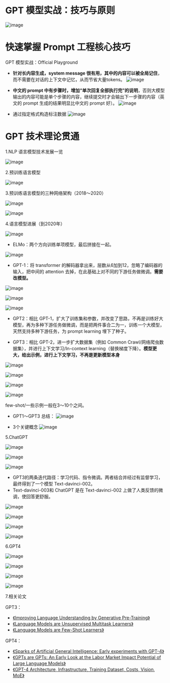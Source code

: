 # GPT 模型实战：技巧与原则
![image](https://github.com/user-attachments/assets/6f70d572-8d92-4af3-b4b7-dd591ab77e3f)

# 快速掌握 Prompt 工程核心技巧
GPT 模型实战：Official Playground

- **针对长内容生成，system message 很有用，其中的内容可以被全局记住**，而不需要在对话的上下文中记忆，从而节省大量tokens。
![image](https://github.com/user-attachments/assets/2c28f845-240a-4c5a-b9c9-f96b8753af3e)

- **中文的 prompt 中有步骤时，增加“单次回复全部执行完”的说明**，否则大模型输出的内容可能是单个步骤的内容，继续提交时才会输出下一步骤的内容（英文的 prompt 生成的结果明显比中文的 prompt 好）。
![image](https://github.com/user-attachments/assets/abbf3eb5-5e95-4eb3-9e55-c75edb90e0db)

- 通过指定格式构造标注数据
![image](https://github.com/user-attachments/assets/bdd6f1b8-adde-4e77-a8d9-cca04d51b203)

# GPT 技术理论贯通
1.NLP 语言模型技术发展一览

![image](https://github.com/user-attachments/assets/750e9c27-252b-42ea-ae49-ac419b2ad789)

2.预训练语言模型

![image](https://github.com/user-attachments/assets/725cbafb-dc7b-4f91-b9b3-75473d5b7ad9)

3.预训练语言模型的三种网络架构（2018～2020）

![image](https://github.com/user-attachments/assets/1e323f2d-faa0-4670-9e2e-dffcf2850b20)

![image](https://github.com/user-attachments/assets/b15f445e-2993-4238-9617-bf3dabfc4ba5)

4.语言模型进展（到2020年）

![image](https://github.com/user-attachments/assets/f2f482bf-0a5d-45fc-9225-4bd3b57efaaa)

- ELMo：两个方向训练单项模型，最后拼接在一起。

![image](https://github.com/user-attachments/assets/07d51e59-12d6-49eb-920f-c18236e2b142)

- GPT-1：将 transformer 的解码器拿出来，层数从6加到12，忽略了编码器的输入，把中间的 attention 去掉，在此基础上对不同的下游任务做微调。**需要改模型。**

![image](https://github.com/user-attachments/assets/a869f609-7919-4ea6-bb1d-ff0c51a264ef)

![image](https://github.com/user-attachments/assets/1f7558f2-b1bb-4d6f-ba75-dcb5cc398b33)

![image](https://github.com/user-attachments/assets/1237a96f-e98e-4eda-820a-29c73e0f2db1)

- GPT2：相比 GPT-1，扩大了训练集和参数，并改变了思路，不再是训练好大模型，再为多种下游任务做微调，而是把两件事合二为一，训练一个大模型，天然支持多种下游任务，为 prompt learning 埋下了种子。

- GPT3：相比 GPT-2，进一步扩大数据集（例如 Common Crawl/网络爬虫数据集），并进行上下文学习/In-context learning（替换梯度下降）。**模型更大，给出示例，进行上下文学习，不再是更新模型本身**

![image](https://github.com/user-attachments/assets/c8395b1e-aa78-473d-8909-0f50eb103e96)

![image](https://github.com/user-attachments/assets/c4101e9e-c0bf-4d60-ab02-b30991d7ee24)

![image](https://github.com/user-attachments/assets/84635c4d-0c5f-44b1-b726-fef83b7b2d14)

![image](https://github.com/user-attachments/assets/1793fab0-1e52-42d0-b299-c531b31df028)

few-shot/一些示例一般在3～10个之间。

- GPT1～GPT3 总结：
![image](https://github.com/user-attachments/assets/4570b6ed-9f49-4878-afa1-4430e5193a55)

- 3个关键概念
![image](https://github.com/user-attachments/assets/316eb7c3-e63b-4795-a0b3-19b32304e4ca)

5.ChatGPT

![image](https://github.com/user-attachments/assets/e81b61da-f1ee-4fb1-8596-9d944db2a5b3)

![image](https://github.com/user-attachments/assets/69bd86d1-6e95-410a-b073-0acf8dd89ddd)

![image](https://github.com/user-attachments/assets/f4ae44b9-e5ec-434f-b918-87bd81ec0a0a)

- GPT3的两条迭代路径：学习代码、指令微调。两者结合并经过有监督学习，最终得到了一个模型 Text-davinci-002。
- Text-davinci-003和 ChatGPT 是在 Text-davinci-002 上做了人类反馈的微调，使回答更舒服。

![image](https://github.com/user-attachments/assets/9c484dc6-5a72-4711-bf40-ad88b8219c4b)

![image](https://github.com/user-attachments/assets/d587195a-5e31-4d72-ae64-904ab4742a9e)

![image](https://github.com/user-attachments/assets/e3af03a0-35af-48ea-9c9f-6e373e1dfb7e)

![image](https://github.com/user-attachments/assets/670396a5-ed8c-4992-9b3b-2b7d98dbd2ac)

6.GPT4

![image](https://github.com/user-attachments/assets/402fb7c3-9af2-47cd-910b-75b7086923e2)

![image](https://github.com/user-attachments/assets/be4006bd-eb63-4ae8-a3d0-fe29fe45ba1b)

![image](https://github.com/user-attachments/assets/64cc57b6-eb78-4ada-8391-1d05325b0cdd)

![image](https://github.com/user-attachments/assets/67462622-63f7-4f80-9235-c4368faeea59)

7.相关论文

GPT3：
- [《Improving Language Understanding
by Generative Pre-Training》](https://cdn.openai.com/research-covers/language-unsupervised/language_understanding_paper.pdf)
- [《Language Models are Unsupervised Multitask Learners》](https://paperswithcode.com/paper/language-models-are-unsupervised-multitask)
- [《Language Models are Few-Shot Learners》](https://arxiv.org/abs/2005.14165)

GPT4：
- [《Sparks of Artificial General Intelligence: Early experiments with GPT-4》](https://arxiv.org/abs/2303.12712)
- [《GPTs are GPTs: An Early Look at the Labor Market Impact Potential of Large Language Models》](https://arxiv.org/abs/2303.10130)
- [《GPT-4 Architecture, Infrastructure, Training Dataset, Costs, Vision, MoE》](https://www.semianalysis.com/p/gpt-4-architecture-infrastructure)
